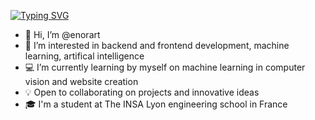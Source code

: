 [![Typing SVG](https://readme-typing-svg.demolab.com?font=alto&weight=500&size=22&duration=2000&pause=800&color=FF8374&center=true&vCenter=true&multiline=true&repeat=false&width=680&height=70&lines=Eno;Computer+Science+%7C+INSA+Lyon)](https://git.io/typing-svg)

- 👋 Hi, I’m @enorart
- 👀 I’m interested in backend and frontend development, machine learning, artifical intelligence
- 💻 I’m currently learning by myself on machine learning in computer vision and website creation
- 💡 Open to collaborating on projects and innovative ideas
- 🎓 I'm a student at The INSA Lyon engineering school in France

<!---
enorart/enorart is a ✨ special ✨ repository because its `README.md` (this file) appears on your GitHub profile.
You can click the Preview link to take a look at your changes.
--->
